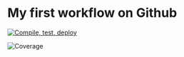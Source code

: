 # My first workflow on Github
[![Compile, test, deploy](https://github.com/relight31/vttpsshdemo1/actions/workflows/main.yaml/badge.svg?branch=master)](https://github.com/relight31/vttpsshdemo1/actions/workflows/main.yaml)

![Coverage](https://filebucket.sgp1.digitaloceanspaces.com/vttpsshdemo1/jacoco.svg)